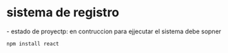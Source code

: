 <h1> sistema de registro</h1>
- estado de proyectp: en contruccion
para ejjecutar el sistema debe sopner 

```npm install react```
